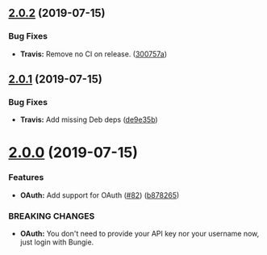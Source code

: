 ## [2.0.2](https://github.com/brakacai/discord-ghost/compare/v2.0.1...v2.0.2) (2019-07-15)


### Bug Fixes

* **Travis:** Remove no CI on release. ([300757a](https://github.com/brakacai/discord-ghost/commit/300757a))

## [2.0.1](https://github.com/brakacai/discord-ghost/compare/v2.0.0...v2.0.1) (2019-07-15)


### Bug Fixes

* **Travis:** Add missing Deb deps ([de9e35b](https://github.com/brakacai/discord-ghost/commit/de9e35b))

# [2.0.0](https://github.com/brakacai/discord-ghost/compare/v1.2.1...v2.0.0) (2019-07-15)


### Features

* **OAuth:** Add support for OAuth ([#82](https://github.com/brakacai/discord-ghost/issues/82)) ([b878265](https://github.com/brakacai/discord-ghost/commit/b878265))


### BREAKING CHANGES

* **OAuth:** You don't need to provide your API key nor your username now, just login with Bungie.
